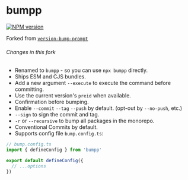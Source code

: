 # bumpp

[![NPM version](https://img.shields.io/npm/v/bumpp?color=a1b858&label=)](https://www.npmjs.com/package/bumpp)

Forked from [`version-bump-prompt`](https://github.com/JS-DevTools/version-bump-prompt)

###### Changes in this fork

- Renamed to `bumpp` - so you can use `npx bumpp` directly.
- Ships ESM and CJS bundles.
- Add a new argument `--execute` to execute the command before committing.
- Use the current version's `preid` when available.
- Confirmation before bumping.
- Enable `--commit` `--tag` `--push` by default. (opt-out by `--no-push`, etc.)
- `--sign` to sign the commit and tag.
- `-r` or `--recursive` to bump all packages in the monorepo.
- Conventional Commits by default.
- Supports config file `bump.config.ts`:

```ts
// bump.config.ts
import { defineConfig } from 'bumpp'

export default defineConfig({
  // ...options
})
```

